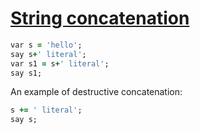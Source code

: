 [1]: http://rosettacode.org/wiki/String_concatenation

# [String concatenation][1]

```ruby
var s = 'hello';
say s+' literal';
var s1 = s+' literal';
say s1;
```


An example of destructive concatenation:

```ruby
s += ' literal';
say s;
```